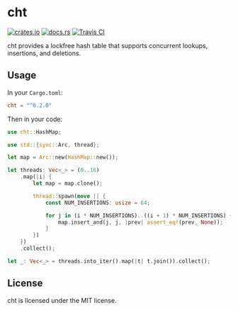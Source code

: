 # cht

[![crates.io](https://img.shields.io/crates/v/cht.svg)](https://crates.io/crates/cht)
[![docs.rs](https://docs.rs/cht/badge.svg)](https://docs.rs/cht)
[![Travis CI](https://travis-ci.com/Gregory-Meyer/cht.svg?branch=master)](https://travis-ci.com/Gregory-Meyer/cht)

cht provides a lockfree hash table that supports concurrent lookups, insertions,
and deletions.

## Usage

In your `Cargo.toml`:

```toml
cht = "^0.2.0"
```

Then in your code:

```rust
use cht::HashMap;

use std::{sync::Arc, thread};

let map = Arc::new(HashMap::new());

let threads: Vec<_> = (0..16)
    .map(|i| {
        let map = map.clone();

        thread::spawn(move || {
            const NUM_INSERTIONS: usize = 64;

            for j in (i * NUM_INSERTIONS)..((i + 1) * NUM_INSERTIONS) {
                map.insert_and(j, j, |prev| assert_eq!(prev, None));
            }
        })
    })
    .collect();

let _: Vec<_> = threads.into_iter().map(|t| t.join()).collect();
```

## License

cht is licensed under the MIT license.
